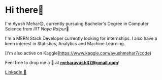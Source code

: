 # Hi there👋
I'm Ayush Mehar😊, currently pursuing Bachelor's Degree in Computer Science from *IIIT Naya Raipur*🏫

I'm a MERN Stack Developer currently looking for internships. I also have a keen interest in Statistics, Analytics and Machine Learning.

[I'm also active on Kaggle]https://www.kaggle.com/ayushmehar7/code)

Feel free to drop me a 📧 at **meharayush37@gmail.com**!

[LinkedIn 👔 ](https://www.linkedin.com/in/ayush-nutan-mehar-a2864817a/) 
